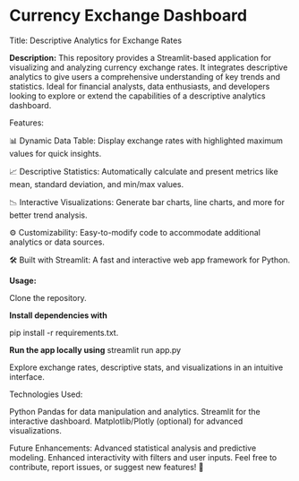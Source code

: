# Currency Exchange Dashboard

Title: Descriptive Analytics for Exchange Rates

**Description:** This repository provides a Streamlit-based application for visualizing and analyzing currency exchange rates. It integrates descriptive analytics to give users a comprehensive understanding of key trends and statistics. Ideal for financial analysts, data enthusiasts, and developers looking to explore or extend the capabilities of a descriptive analytics dashboard.

Features:

📊 Dynamic Data Table: Display exchange rates with highlighted maximum values for quick insights.

📈 Descriptive Statistics: Automatically calculate and present metrics like mean, standard deviation, and min/max values.

📉 Interactive Visualizations: Generate bar charts, line charts, and more for better trend analysis.

⚙️ Customizability: Easy-to-modify code to accommodate additional analytics or data sources.

🛠 Built with Streamlit: A fast and interactive web app framework for Python.



**Usage:**

Clone the repository.

**Install dependencies with**

pip install -r requirements.txt.

**Run the app locally using**
streamlit run app.py

Explore exchange rates, descriptive stats, and visualizations in an intuitive interface.


Technologies Used:

Python
Pandas for data manipulation and analytics.
Streamlit for the interactive dashboard.
Matplotlib/Plotly (optional) for advanced visualizations.


Future Enhancements:
Advanced statistical analysis and predictive modeling.
Enhanced interactivity with filters and user inputs.
Feel free to contribute, report issues, or suggest new features! 🚀
